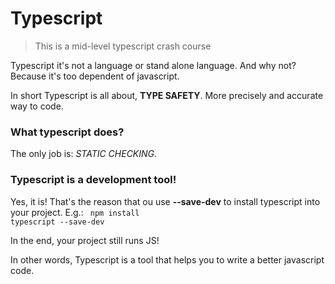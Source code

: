 # Typescript

> This is a mid-level typescript crash course

Typescript it's not a language or stand alone language. And why not? Because it's too dependent of javascript.

In short Typescript is all about, **TYPE SAFETY**. More precisely and accurate way to code.

### What typescript does?

The only job is: _STATIC CHECKING_.

### Typescript is a development tool!

Yes, it is! That's the reason that ou use **--save-dev** to install typescript into your project.
E.g.:
<code>
npm install typescript --save-dev
</code>

In the end, your project still runs JS!

In other words, Typescript is a tool that helps you to write a better javascript code.
